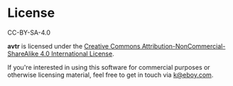 # License

CC-BY-SA-4.0

**avtr** is licensed under the [Creative Commons Attribution-NonCommercial-ShareAlike 4.0 International License](http://creativecommons.org/licenses/by-nc-sa/4.0/).


If you're interested in using this software for commercial purposes or otherwise licensing material, feel free to get in touch via [k@eboy.com](mailto:k@eboy.com).
